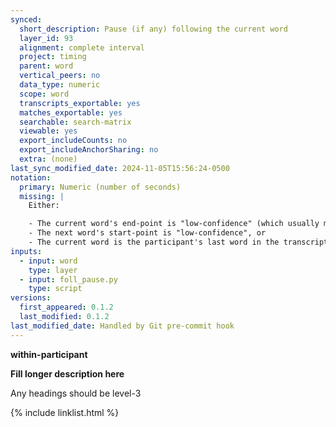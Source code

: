 ```yaml
---
synced:
  short_description: Pause (if any) following the current word
  layer_id: 93
  alignment: complete interval
  project: timing
  parent: word
  vertical_peers: no
  data_type: numeric
  scope: word
  transcripts_exportable: yes
  matches_exportable: yes
  searchable: search-matrix
  viewable: yes
  export_includeCounts: no
  export_includeAnchorSharing: no
  extra: (none)
last_sync_modified_date: 2024-11-05T15:56:24-0500
notation:
  primary: Numeric (number of seconds)
  missing: |
    Either:

    - The current word's end-point is "low-confidence" (which usually means the word doesn't have <span class="layer">segment</span> annotations), or
    - The next word's start-point is "low-confidence", or
    - The current word is the participant's last word in the transcript
inputs:
  - input: word
    type: layer
  - input: foll_pause.py
    type: script
versions:
  first_appeared: 0.1.2
  last_modified: 0.1.2
last_modified_date: Handled by Git pre-commit hook
---
```


**within-participant**


**Fill longer description here**

Any headings should be level-3


{% include linklist.html %}
